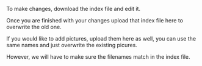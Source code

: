 To make changes, download the index file and edit it.

Once you are finished with your changes upload that index file here to overwrite the old one.

If you would like to add pictures, upload them here as well, you can use the same names and just overwrite the existing picures.

However, we will have to make sure the filenames match in the index file.
